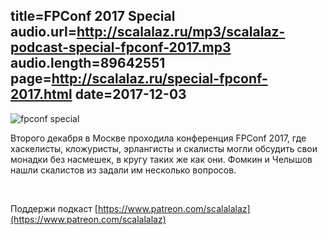 title=FPConf 2017 Special
audio.url=http://scalalaz.ru/mp3/scalalaz-podcast-special-fpconf-2017.mp3
audio.length=89642551
page=http://scalalaz.ru/special-fpconf-2017.html
date=2017-12-03
----

![fpconf special](img/special-fpconf-2017.png)

Второго декабря в Москве проходила конференция FPConf 2017, где хаскелисты, кложуристы, эрлангисты и скалисты могли обсудить свои монадки без насмешек, в кругу таких же как они. Фомкин и Челышов нашли скалистов из задали им несколько вопросов.

<br/>

Поддержи подкаст [https://www.patreon.com/scalalalaz](https://www.patreon.com/scalalalaz)
